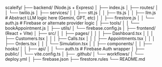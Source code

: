 scaleify/
├── backend/ (Node.js + Express)
│   ├── index.js
│   ├── routes/
│   │   └── twilio.js
│   ├── services/
│   │   ├── stt.js
│   │   ├── tts.js
│   │   ├── llm.js             # Abstract LLM logic here (Gemini, GPT, etc)
│   │   ├── firestore.js
│   │   └── auth.js            # Firebase or alternate provider logic
│   ├── tools/
│   │   └── bookAppointment.js
│   ├── utils/
│   └── firebase.config.js
│
├── frontend/ (React + Vite)
│   ├── src/
│   │   ├── pages/
│   │   │   ├── Dashboard.tsx
│   │   │   ├── Customers.tsx
│   │   │   ├── Calls.tsx
│   │   │   ├── Appointments.tsx
│   │   │   ├── Orders.tsx
│   │   │   └── Simulation.tsx
│   │   ├── components/
│   │   ├── hooks/
│   │   ├── api/
│   │   └── auth.ts             # Firebase Auth wrapper
│   ├── public/
│   └── vite.config.ts
│
├── .github/
│   └── workflows/
│       └── deploy.yml
│
├── firebase.json
├── firestore.rules
└── README.md